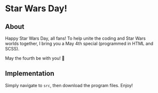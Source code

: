 # Star Wars Day!

## About

Happy Star Wars Day, all fans! To help unite the coding and Star Wars worlds together, I bring you a May 4th special (programmed in HTML and SCSS).

May the fourth be with you! 🤖

## Implementation

Simply navigate to `src`, then download the program files. Enjoy!
